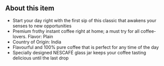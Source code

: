 ## **About this item**

- Start your day right with the first sip of this classic that awakens your senses to new opportunities
- Premium frothy instant coffee right at home; a must try for all coffee-lovers. Flavor: Plain
- Country of Origin: India
- Flavourful and 100% pure coffee that is perfect for any time of the day
- Specially designed NESCAFÉ glass jar keeps your coffee tasting delicious until the last drop
